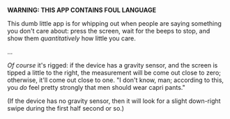 **WARNING: THIS APP CONTAINS FOUL LANGUAGE**

This dumb little app is for whipping out when people are saying something you
don't care about: press the screen, wait for the beeps to stop, and show them *quantitatively* how little you care.

...

*Of course* it's rigged: if the device has a gravity sensor, and the screen is tipped a little to the right, the measurement will be come out close to zero; otherwise, it'll come out close to one.  "I don't know, man; according to this, you *do* feel pretty strongly that men should wear capri pants."

(If the device has no gravity sensor, then it will look for a slight down-right swipe during the first half second or so.)
